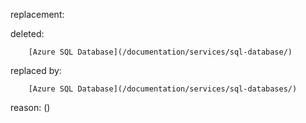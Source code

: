 replacement:

deleted:

		[Azure SQL Database](/documentation/services/sql-database/)

replaced by:

		[Azure SQL Database](/documentation/services/sql-databases/)

reason: ()

